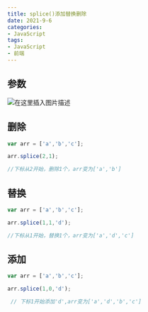 ```yaml
---
title: splice()添加替换删除
date: 2021-9-6
categories:
- JavaScript
tags:
- JavaScript
- 前端
---
```


## 参数

![在这里插入图片描述](https://img-blog.csdnimg.cn/20210330184433150.png)

## 删除

```javascript
var arr = ['a','b','c'];

arr.splice(2,1);

//下标从2开始，删除1个，arr变为['a','b']
```

## 替换

```javascript
var arr = ['a','b','c'];

arr.splice(1,1,'d');

//下标从1开始，替换1个，arr变为['a','d','c']
```

## 添加

```javascript
var arr = ['a','b','c'];

arr.splice(1,0,'d');

 // 下标1开始添加'd',arr变为['a','d','b','c'] 
```
